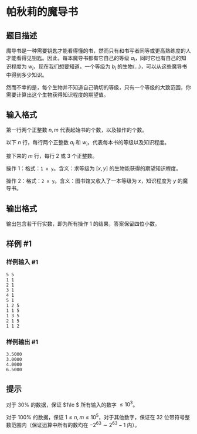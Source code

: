 # 帕秋莉的魔导书

## 题目描述

魔导书是一种需要钥匙才能看得懂的书，然而只有和书写者同等或更高熟练度的人才能看得见钥匙。因此，每本魔导书都有它自己的等级 $a_i$，同时它也有自己的知识程度为 $w_i$，现在我们想要知道，一个等级为 $b_i$ 的生物(...)，可以从这些魔导书中得到多少知识。

然而不幸的是，每个生物并不知道自己确切的等级，只有一个等级的大致范围，你需要计算出这个生物获得知识程度的期望值。


## 输入格式

第一行两个正整数 $n,m$ 代表起始书的个数，以及操作的个数。

以下 $n$ 行，每行两个正整数 $a_i$ 和 $w_i$，代表每本书的等级以及知识程度。

接下来的 $m$ 行，每行 $2$ 或 $3$ 个正整数。

操作 1：格式：`1 x y`。含义：求等级为 $[x, y]$ 的生物能获得的期望知识程度。

操作 2：格式：`2 x y`。含义：图书馆又收入了一本等级为 $x$，知识程度为 $y$ 的魔导书。

## 输出格式

输出包含若干行实数，即为所有操作 1 的结果，答案保留四位小数。

## 样例 #1

### 样例输入 #1
```
5 5
1 1
2 1
3 1
4 1
5 1
1 2 5
1 1 5
1 3 5
2 1 5
1 1 2
```

### 样例输出 #1

```
3.5000
3.0000
4.0000
6.5000
```

## 提示

对于 $30\%$ 的数据，保证 $1\le $ 所有输入的数字 $\le 10^3$。

对于 $100\%$ 的数据，保证 $1\le n,m\le 10^5$，对于其他数字，保证在 $32$ 位带符号整数范围内（保证运算中所有的数均在 $-2^{63}\sim 2^{63}-1$ 内）。
